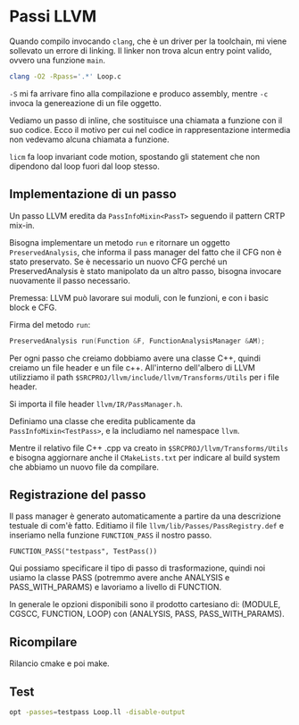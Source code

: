 # Passi LLVM

Quando compilo invocando `clang`, che è un driver per la toolchain, mi viene sollevato un errore di linking.
Il linker non trova alcun entry point valido, ovvero una funzione `main`.

```sh
clang -O2 -Rpass='.*' Loop.c
```

`-S` mi fa arrivare fino alla compilazione e produco assembly, mentre `-c` invoca la genereazione di un file oggetto.

Vediamo un passo di inline, che sostituisce una chiamata a funzione con il suo codice. Ecco il motivo per cui nel codice
in rappresentazione intermedia non vedevamo alcuna chiamata a funzione.

`licm` fa loop invariant code motion, spostando gli statement che non dipendono dal loop fuori dal loop stesso.

## Implementazione di un passo

Un passo LLVM eredita da `PassInfoMixin<PassT>` seguendo il pattern CRTP mix-in.

Bisogna implementare un metodo `run` e ritornare un oggetto `PreservedAnalysis`, che informa il pass manager del fatto che
il CFG non è stato preservato. Se è necessario un nuovo CFG perché un PreservedAnalysis è stato manipolato da un altro
passo, bisogna invocare nuovamente il passo necessario.

Premessa: LLVM può lavorare sui moduli, con le funzioni, e con i basic block e CFG.

Firma del metodo `run`:

```c++
PreservedAnalysis run(Function &F, FunctionAnalysisManager &AM);
```

Per ogni passo che creiamo dobbiamo avere una classe C++, quindi creiamo un file header e un file c++. All'interno
dell'albero di LLVM utilizziamo il path `$SRCPROJ/llvm/include/llvm/Transforms/Utils` per i file header.

Si importa il file header `llvm/IR/PassManager.h`.

Definiamo una classe che eredita publicamente da `PassInfoMixin<TestPass>`, e la includiamo nel namespace `llvm`.

Mentre il relativo file C++ .cpp va creato in `$SRCPROJ/llvm/Transforms/Utils` e bisogna aggiornare anche il `CMakeLists.txt`
per indicare al build system che abbiamo un nuovo file da compilare.

## Registrazione del passo

Il pass manager è generato automaticamente a partire da una descrizione testuale di com'è fatto. Editiamo il file
`llvm/lib/Passes/PassRegistry.def` e inseriamo nella funzione `FUNCTION_PASS` il nostro passo.

```
FUNCTION_PASS("testpass", TestPass())
```

Qui possiamo specificare il tipo di passo di trasformazione, quindi noi usiamo la classe PASS (potremmo avere anche
ANALYSIS e PASS_WITH_PARAMS) e lavoriamo a livello di FUNCTION.

In generale le opzioni disponibili sono il prodotto cartesiano di: (MODULE, CGSCC, FUNCTION, LOOP) con
(ANALYSIS, PASS, PASS_WITH_PARAMS).

## Ricompilare

Rilancio cmake e poi make.

## Test

```sh
opt -passes=testpass Loop.ll -disable-output
```
